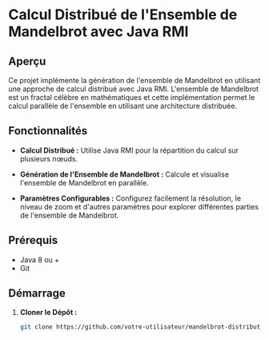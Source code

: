 # Calcul Distribué de l'Ensemble de Mandelbrot avec Java RMI

## Aperçu

Ce projet implémente la génération de l'ensemble de Mandelbrot en utilisant 
une approche de calcul distribué avec Java RMI. L'ensemble de Mandelbrot est un 
fractal célèbre en mathématiques et cette implémentation permet le calcul parallèle de l'ensemble en utilisant une architecture distribuée.

## Fonctionnalités

- **Calcul Distribué :** Utilise Java RMI pour la répartition du calcul sur plusieurs nœuds.

- **Génération de l'Ensemble de Mandelbrot :** Calcule et visualise l'ensemble de Mandelbrot en parallèle.

- **Paramètres Configurables :** Configurez facilement la résolution, le niveau de zoom et d'autres paramètres pour explorer différentes parties de l'ensemble de Mandelbrot.

## Prérequis

- Java 8 ou +
- Git

## Démarrage

1. **Cloner le Dépôt :**

   ```bash
   git clone https://github.com/votre-utilisateur/mandelbrot-distributed-java-rmi.git
